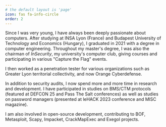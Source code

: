 ```yaml
---
# the default layout is 'page'
icon: fas fa-info-circle
order: 2
---
```


Since I was very young, I have always been deeply passionate about computers. After studying at INSA Lyon (France) and Budapest University of  Technology and Economics (Hungary), I graduated in 2021 with a degree in computer engineering. Throughout my master's degree, I was also the chairman of *InSecurity*, my university's computer club, giving courses and participating in various "Capture the Flag" events.

I then worked as a penetration tester for various  organizations such as Greater Lyon territorial collectivity, and now  Orange Cyberdefense.

In addition to security audits, I now spend more and more time in research and development. I have participated in studies on BMS/CTM protocols (featured at DEFCON 25 and Pass The Salt conferences) as well as studies on password managers (presented at leHACK 2023 conference and MISC magazine).

I am also involved in open-source development, contributing to BOF, Metasploit, Scapy, Impacket, CrackMapExec and Exegol projects.
